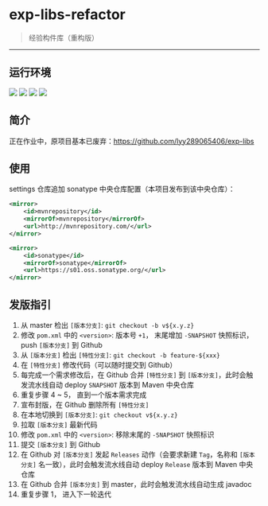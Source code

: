 # exp-libs-refactor

> 经验构件库（重构版）

------

## 运行环境

[![](https://img.shields.io/badge/JDK-1.8%2B-brightgreen.svg)](https://www.oracle.com/java/technologies/javase/javase8-archive-downloads.html) [![](https://img.shields.io/badge/Maven-3.2.5%2B-brightgreen.svg)](https://maven.apache.org/) [![](https://img.shields.io/badge/IDE-Idea-brightgreen.svg)](https://www.jetbrains.com/zh-cn/idea/) ![](https://img.shields.io/badge/Platform-windows|*nix-brightgreen.svg) 


## 简介

正在作业中，原项目基本已废弃：https://github.com/lyy289065406/exp-libs


## 使用

settings 仓库追加 sonatype 中央仓库配置（本项目发布到该中央仓库）：

```xml
<mirror>
    <id>mvnrepository</id>
    <mirrorOf>mvnrepository</mirrorOf>
    <url>http://mvnrepository.com/</url>
</mirror>

<mirror>
    <id>sonatype</id>
    <mirrorOf>sonatype</mirrorOf>
    <url>https://s01.oss.sonatype.org/</url>
</mirror>
```


## 发版指引

1. 从 master 检出 `[版本分支]`: `git checkout -b v${x.y.z}`
2. 修改 `pom.xml` 中的 `<version>`: 版本号 `+1`， 末尾增加 `-SNAPSHOT` 快照标识， push `[版本分支]` 到 Github
3. 从 `[版本分支]` 检出 `[特性分支]`: `git checkout -b feature-${xxx}`
4. 在 `[特性分支]` 修改代码（可以随时提交到 Github）
5. 每完成一个需求修改后，在 Github 合并 `[特性分支]` 到 `[版本分支]`，此时会触发流水线自动 deploy `SNAPSHOT` 版本到 Maven 中央仓库
6. 重复步骤 4 ~ 5， 直到一个版本需求完成
7. 宣布封版，在 Github 删除所有 `[特性分支]`
8. 在本地切换到 `[版本分支]`: `git checkout v${x.y.z}`
9. 拉取 `[版本分支]` 最新代码
10. 修改 `pom.xml` 中的 `<version>`: 移除末尾的 `-SNAPSHOT` 快照标识
11. 提交 `[版本分支]` 到 Github
12. 在 Github 对 `[版本分支]` 发起 `Releases` 动作（会要求新建 `Tag`，名称和 `[版本分支]` 名一致），此时会触发流水线自动 deploy `Release` 版本到 Maven 中央仓库
13. 在 Github 合并 `[版本分支]` 到 master，此时会触发流水线自动生成 javadoc
14. 重复步骤 1， 进入下一轮迭代
